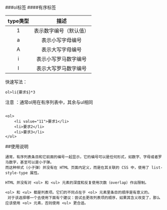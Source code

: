 ###ol标签
####有序标签

|type类型|描述|
|:-:|:-:|
|1|表示数字编号（默认值）|
|a|表示小写字母编号|
|A|表示大写字母编号|
|i|表示小写罗马数字编号|
|I|表示大写罗马数字编号|
快速写法：
```
ol>li{要求$}*3 
```
注意 ：通常ol用在有序列表中，其余与ul相同
```

<ol>
	<li value="11">要求1</li>
	<li>要求2</li>
	<li>要求3</li>
</ol>
```
##使用说明
```
通常，有序列表条目和它前面的编号一起显示，它的编号可以是任何形式，如数字、字母或者罗马数字，甚至可以是小子弹。
而这种样式（小子弹）并没有在 HTML 页面内定义，而是在其关联的 CSS 中，使用了 list-style-type 属性。

HTML 并没有对 <ol> 和 <ul> 元素的深度和反复使用次数（overlap）作出限制。

<ol> 和 <ul> 都是列表项。它们的不同点在于 <ol> 元素里条目的顺序是有意义的。
 对于该选择哪一个去使用下面有个建议：尝试去更改列表项的顺序，如果其含义改变了，那么应该使用 <ol> 元素，否则使用 <ul> 更合适。
```